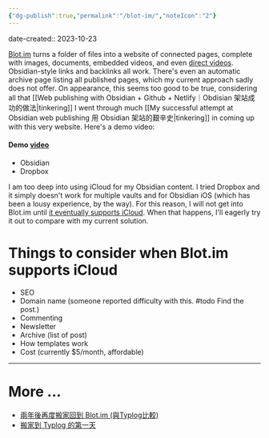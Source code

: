 ```yaml
---
{"dg-publish":true,"permalink":"/blot-im/","noteIcon":"2"}
---
```


date-created:: 2023-10-23

[Blot.im](https://blot.im/) turns a folder of files into a website of connected pages, complete with images, documents, embedded videos, and even [direct videos](https://blot.im/questions/63). Obsidian-style links and backlinks all work. There's even an automatic archive page listing all published pages, which my current approach sadly does not offer. On appearance, this seems too good to be true, considering all that [[Web publishing with Obsidian + Github + Netlify｜Obdisian 架站成功的做法\|tinkering]] I went through much [[My successful attempt at Obsidian web publishing 用 Obsidian 架站的艱辛史\|tinkering]] in coming up with this very website. Here's a demo video:
#### Demo [video](https://www.youtube.com/watch?v=JsFpToiIYAA)
- Obsidian
- Dropbox

I am too deep into using iCloud for my Obsidian content. I tried Dropbox and it simply doesn't work for multiple vaults and for Obsidian iOS (which has been a lousy experience, by the way). For this reason, I will not get into Blot.im until [it eventually supports iCloud](https://github.com/davidmerfield/Blot/pull/550). When that happens, I'll eagerly try it out to compare with my current solution.
# Things to consider when Blot.im supports iCloud

- SEO
- Domain name (someone reported difficulty with this. #todo Find the post.)
- Commenting
- Newsletter
- Archive (list of post)
- How templates work
- Cost (currently $5/month, affordable)

---
# More ...

- [兩年後再度搬家回到 Blot.im (與Typlog比較)](https://willliu.blot.im/blot)
- [搬家到 Typlog 的第一天](https://willliu.blot.im/typlog)
